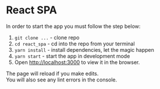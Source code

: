 # React SPA

In order to start the app you must follow the step below:

1. `git clone ...` - clone repo
2. `cd react_spa` - cd into the repo from your terminal
3. `yarn install` - install dependencies, let the magic happen
4. `yarn start` - start the app in development mode
5. Open [http://localhost:3000](http://localhost:3000) to view it in the browser.

The page will reload if you make edits.\
You will also see any lint errors in the console.
